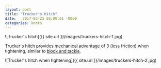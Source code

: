 ```yaml
---
layout: post
title: "Trucker's Hitch"
date:   2017-05-21 00:00:01 -0000
categories: knots
---
```


![Trucker's hitch]({{ site.url }}/images/truckers-hitch-1.jpg)

<!--more-->

[Trucker's hitch](http://www.animatedknots.com/truckers/index.php) provides [mechanical advantage]("http://en.wikipedia.org/wiki/Mechanical_advantage") of 3 (less friction) when tightening, similar to [block and tackle](http://en.wikipedia.org/wiki/Block_and_tackle).
        
![Trucker's hitch when tightening]({{ site.url }}/images/truckers-hitch-2.jpg)
